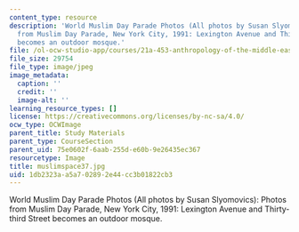 ```yaml
---
content_type: resource
description: 'World Muslim Day Parade Photos (All photos by Susan Slyomovics): Photos
  from Muslim Day Parade, New York City, 1991: Lexington Avenue and Thirty-third Street
  becomes an outdoor mosque.'
file: /ol-ocw-studio-app/courses/21a-453-anthropology-of-the-middle-east-spring-2004/1db2323aa5a702892e44cc3b01822cb3_muslimspace37.jpg
file_size: 29754
file_type: image/jpeg
image_metadata:
  caption: ''
  credit: ''
  image-alt: ''
learning_resource_types: []
license: https://creativecommons.org/licenses/by-nc-sa/4.0/
ocw_type: OCWImage
parent_title: Study Materials
parent_type: CourseSection
parent_uid: 75e0602f-6aab-255d-e60b-9e26435ec367
resourcetype: Image
title: muslimspace37.jpg
uid: 1db2323a-a5a7-0289-2e44-cc3b01822cb3
---
```

World Muslim Day Parade Photos (All photos by Susan Slyomovics): Photos from Muslim Day Parade, New York City, 1991: Lexington Avenue and Thirty-third Street becomes an outdoor mosque.